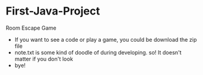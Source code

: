 # First-Java-Project
Room Escape Game

- If you want to see a code or play a game, you could be download the zip file
- note.txt is some kind of doodle of during developing. so! It doesn't matter if you don't look
- bye!

